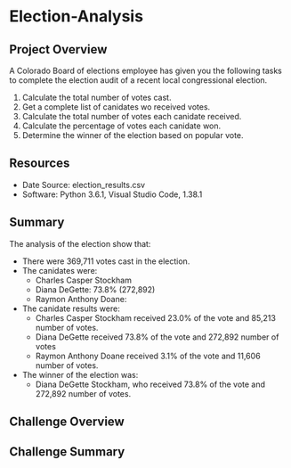 # Election-Analysis

## Project Overview
A Colorado Board of elections employee has given you the following tasks to complete the election audit of a recent local congressional election.

1. Calculate the total number of votes cast.
2. Get a complete list of canidates wo received votes.
3. Calculate the total number of votes each canidate received.
4. Calculate the percentage of votes each canidate won.
5. Determine the winner of the election based on popular vote.

## Resources
- Date Source: election_results.csv
- Software: Python 3.6.1, Visual Studio Code, 1.38.1

## Summary
The analysis of the election show that:
- There were 369,711 votes cast in the election.
- The canidates were:
    - Charles Casper Stockham
    - Diana DeGette: 73.8% (272,892)
    - Raymon Anthony Doane:
- The canidate results were:
    - Charles Casper Stockham received 23.0% of the vote and 85,213 number of votes.
    - Diana DeGette received 73.8% of the vote and 272,892 number of votes
    - Raymon Anthony Doane received 3.1% of the vote and 11,606 number of votes.
- The winner of the election was:
    - Diana DeGette Stockham, who received 73.8% of the vote and 272,892 number of votes.

## Challenge Overview

## Challenge Summary